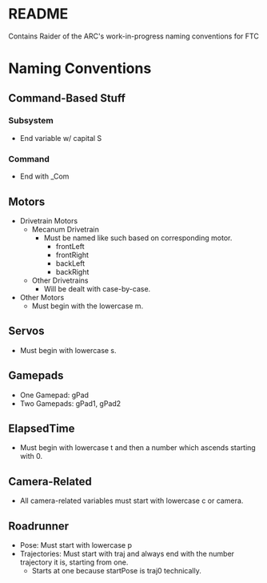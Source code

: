 # README
Contains Raider of the ARC's work-in-progress naming conventions for FTC

# Naming Conventions
## Command-Based Stuff
### Subsystem
- End variable w/ capital S
### Command
- End with _Com
## Motors
  - Drivetrain Motors
    - Mecanum Drivetrain
      - Must be named like such based on corresponding motor.
        - frontLeft
        - frontRight
        - backLeft
        - backRight
    - Other Drivetrains
      - Will be dealt with case-by-case.
  - Other Motors
    - Must begin with the lowercase m.
## Servos
- Must begin with lowercase s.
## Gamepads
- One Gamepad: gPad
- Two Gamepads: gPad1, gPad2
## ElapsedTime
- Must begin with lowercase t and then a number which ascends starting with 0.
## Camera-Related
- All camera-related variables must start with lowercase c or camera.
## Roadrunner
- Pose: Must start with lowercase p
- Trajectories: Must start with traj and always end with the number trajectory it is, starting from one.
  - Starts at one because startPose is traj0 technically.